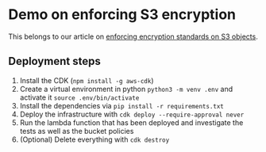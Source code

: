 # Demo on enforcing S3 encryption

This belongs to our article on [enforcing encryption standards on S3 objects](https://aws-blog.de/2020/09/enforcing-encryption-standards-on-s3-objects.html).

## Deployment steps

1. Install the CDK (`npm install -g aws-cdk`)
2. Create a virtual environment in python `python3 -m venv .env` and activate it `source .env/bin/activate`
3. Install the dependencies via `pip install -r requirements.txt`
4. Deploy the infrastructure with `cdk deploy --require-approval never`
5. Run the lambda function that has been deployed and investigate the tests as well as the bucket policies
6. (Optional) Delete everything with `cdk destroy`